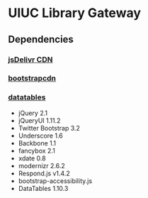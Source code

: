 # UIUC Library Gateway


## Dependencies

### [jsDelivr CDN](http://www.jsdelivr.com/)
### [bootstrapcdn](http://maxcdn.bootstrapcdn.com)
### [datatables](http://cdn.datatables.net)

* jQuery 2.1
* jQueryUI 1.11.2 
* Twitter Bootstrap 3.2
* Underscore 1.6
* Backbone 1.1
* fancybox 2.1
* xdate 0.8
* modernizr 2.6.2
* Respond.js v1.4.2
* bootstrap-accessibility.js 
* DataTables 1.10.3